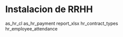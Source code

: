 # Instalacion de RRHH

as_hr_cl
as_hr_payment
report_xlsx 
hr_contract_types 
hr_employee_attendance
